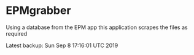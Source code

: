 # EPMgrabber
Using a database from the EPM app this application scrapes the files as required


Latest backup: Sun Sep 8 17:16:01 UTC 2019
